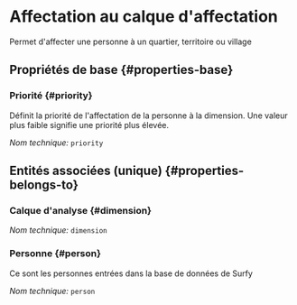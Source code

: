 # Affectation au calque d'affectation
<!--- THIS FILE IS GENERATED PLEASE DO NOT EDIT IT DIRECTLY --->

Permet d'affecter une personne à un quartier, territoire ou village

<OH code="dimensionToPerson"/>






## Propriétés de base {#properties-base}
    
### Priorité {#priority}

Définit la priorité de l'affectation de la personne à la dimension. Une valeur plus faible signifie une priorité plus élevée.

*Nom technique:* ```priority```
<PH code="dimensionToPerson:priority"/>

    

## Entités associées (unique) {#properties-belongs-to}

### Calque d'analyse {#dimension}



*Nom technique:* ```dimension```
<PH code="dimensionToPerson:dimension"/>

### Personne {#person}

Ce sont les personnes entrées dans la base de données de Surfy

*Nom technique:* ```person```
<PH code="dimensionToPerson:person"/>





